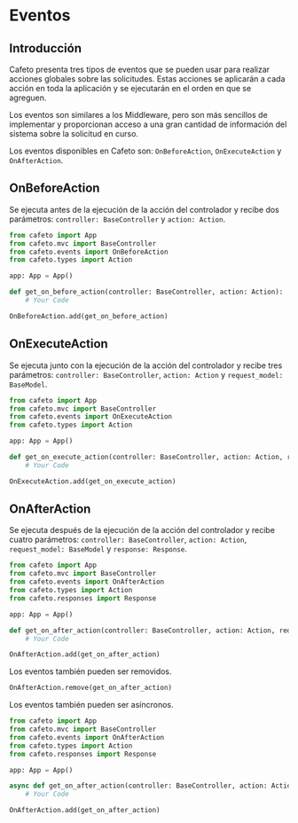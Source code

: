 # Eventos

## Introducción

Cafeto presenta tres tipos de eventos que se pueden usar para realizar acciones globales sobre las solicitudes. Estas acciones se aplicarán a cada acción en toda la aplicación y se ejecutarán en el orden en que se agreguen.

Los eventos son similares a los Middleware, pero son más sencillos de implementar y proporcionan acceso a una gran cantidad de información del sistema sobre la solicitud en curso.

Los eventos disponibles en Cafeto son: `OnBeforeAction`, `OnExecuteAction` y `OnAfterAction`.

## OnBeforeAction

Se ejecuta antes de la ejecución de la acción del controlador y recibe dos parámetros: `controller: BaseController` y `action: Action`.

```python
from cafeto import App
from cafeto.mvc import BaseController
from cafeto.events import OnBeforeAction
from cafeto.types import Action

app: App = App()

def get_on_before_action(controller: BaseController, action: Action):
    # Your Code

OnBeforeAction.add(get_on_before_action)
```

## OnExecuteAction

Se ejecuta junto con la ejecución de la acción del controlador y recibe tres parámetros: `controller: BaseController`, `action: Action` y `request_model: BaseModel`.

```python
from cafeto import App
from cafeto.mvc import BaseController
from cafeto.events import OnExecuteAction
from cafeto.types import Action

app: App = App()

def get_on_execute_action(controller: BaseController, action: Action, request_model: BaseRequest):
    # Your Code

OnExecuteAction.add(get_on_execute_action)
```

## OnAfterAction

Se ejecuta después de la ejecución de la acción del controlador y recibe cuatro parámetros: `controller: BaseController`, `action: Action`, `request_model: BaseModel` y `response: Response`.

```python
from cafeto import App
from cafeto.mvc import BaseController
from cafeto.events import OnAfterAction
from cafeto.types import Action
from cafeto.responses import Response

app: App = App()

def get_on_after_action(controller: BaseController, action: Action, request_model: BaseRequest, response: Response):
    # Your Code

OnAfterAction.add(get_on_after_action)
```

Los eventos también pueden ser removidos.

```python
OnAfterAction.remove(get_on_after_action)
```

Los eventos también pueden ser asíncronos.

```python
from cafeto import App
from cafeto.mvc import BaseController
from cafeto.events import OnAfterAction
from cafeto.types import Action
from cafeto.responses import Response

app: App = App()

async def get_on_after_action(controller: BaseController, action: Action, request_model: BaseRequest, response: Response):
    # Your Code

OnAfterAction.add(get_on_after_action)
```
